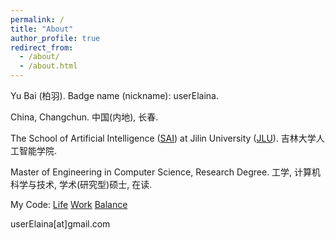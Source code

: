 ```yaml
---
permalink: /
title: "About"
author_profile: true
redirect_from: 
  - /about/
  - /about.html
---
```


Yu Bai (柏羽). Badge name (nickname): userElaina.

China, Changchun. 中国(内地), 长春.

The School of Artificial Intelligence ([SAI](https://sai.jlu.edu.cn/en/index.htm)) at Jilin University ([JLU](https://www.jlu.edu.cn/#)). 吉林大学人工智能学院.

Master of Engineering in Computer Science, Research Degree. 工学, 计算机科学与技术, 学术(研究型)硕士, 在读.

My Code: [Life](https://github.com/userElaina) [Work](https://github.com/workelaina) [Balance](https://git.mil)

userElaina[at]gmail.com
